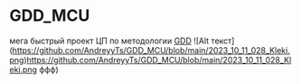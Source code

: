 # GDD_MCU
мега быстрый проект ЦП по методологии [GDD](https://github.com/turborium/GDD)
!⁠[Alt текст]​(https://github.com/AndreyyTs/GDD_MCU/blob/main/2023_10_11_028_Kleki.png)https://github.com/AndreyyTs/GDD_MCU/blob/main/2023_10_11_028_Kleki.png ффф)
